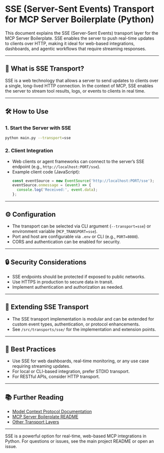 # SSE (Server-Sent Events) Transport for MCP Server Boilerplate (Python)

This document explains the SSE (Server-Sent Events) transport layer for the MCP Server Boilerplate. SSE enables the server to push real-time updates to clients over HTTP, making it ideal for web-based integrations, dashboards, and agentic workflows that require streaming responses.

---

## 🚦 What is SSE Transport?

SSE is a web technology that allows a server to send updates to clients over a single, long-lived HTTP connection. In the context of MCP, SSE enables the server to stream tool results, logs, or events to clients in real time.

---

## 🛠️ How to Use

### 1. Start the Server with SSE

```bash
python main.py --transport=sse
```

### 2. Client Integration

- Web clients or agent frameworks can connect to the server’s SSE endpoint (e.g., `http://localhost:PORT/sse`).
- Example client code (JavaScript):
  ```js
  const eventSource = new EventSource('http://localhost:PORT/sse');
  eventSource.onmessage = (event) => {
    console.log('Received:', event.data);
  };
  ```

---

## ⚙️ Configuration

- The transport can be selected via CLI argument (`--transport=sse`) or environment variable (`MCP_TRANSPORT=sse`).
- Port and host are configurable via `.env` or CLI (e.g., `PORT=8080`).
- CORS and authentication can be enabled for security.

---

## 🔒 Security Considerations

- SSE endpoints should be protected if exposed to public networks.
- Use HTTPS in production to secure data in transit.
- Implement authentication and authorization as needed.

---

## 🧩 Extending SSE Transport

- The SSE transport implementation is modular and can be extended for custom event types, authentication, or protocol enhancements.
- See `/src/transports/sse/` for the implementation and extension points.

---

## 📝 Best Practices

- Use SSE for web dashboards, real-time monitoring, or any use case requiring streaming updates.
- For local or CLI-based integration, prefer STDIO transport.
- For RESTful APIs, consider HTTP transport.

---

## 📚 Further Reading

- [Model Context Protocol Documentation](https://modelcontextprotocol.io/introduction)
- [MCP Server Boilerplate README](../../../README.md)
- [Other Transport Layers](../)

---

SSE is a powerful option for real-time, web-based MCP integrations in Python. For questions or issues, see the main project README or open an issue.
